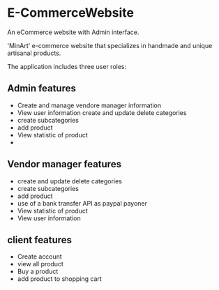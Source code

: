 # E-CommerceWebsite
An eCommerce website with Admin interface. 

 'MinArt' e-commerce website that specializes in handmade and unique artisanal products.

 The application includes three user roles:
## Admin features
 - Create and manage vendore manager information 
 - View user information
  create and update delete categories
 - create subcategories
 - add product
 - View statistic of product
 - 
 
 ## Vendor manager features
 - create and update delete categories
 - create subcategories
 - add product
 - use of a bank transfer API as paypal payoner
 - View statistic of product
 - View user information

## client features
- Create account 
- view all product 
- Buy a product
- add product to shopping cart 




